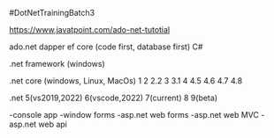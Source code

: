 #DotNetTrainingBatch3

https://www.javatpoint.com/ado-net-tutotial

ado.net
dapper
ef core (code first, database first)
C#

.net framework (windows)

.net core (windows, Linux, MacOs)
1
2
2.2
3
3.1
4
4.5
4.6
4.7
4.8

.net
5(vs2019,2022)
6(vscode,2022)
7(current)
8
9(beta)

-console app
-window forms
-asp.net web forms
-asp.net web MVC
-asp.net web api